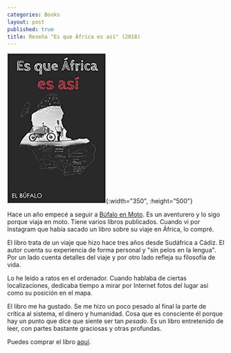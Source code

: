 ```yaml
---
categories: Books
layout: post
published: true
title: Reseña "Es que África es así" (2018)
---
```

![](/assets/esquefricaesas.jpg){:width="350", :height="500"}

Hace un año empecé a seguir a [Búfalo en Moto](https://www.instagram.com/bufalomoto/). Es un aventurero y lo sigo porque viaja en moto. Tiene varios libros publicados. Cuando vi por Instagram que había sacado un libro sobre su viaje en África, lo compré.

El libro trata de un viaje que hizo hace tres años desde Sudáfrica a Cádiz. El autor cuenta su experiencia de forma personal y "sin pelos en la lengua". Por un lado cuenta detalles del viaje y por otro lado refleja su filosofía de vida.

Lo he leído a ratos en el ordenador. Cuando hablaba de ciertas localizaciones, dedicaba tiempo a mirar por Internet fotos del lugar así como su posición en el mapa.

El libro me ha gustado. Se me hizo un poco pesado al final la parte de crítica al sistema, el dinero y humanidad. Cosa que es consciente él porque hay un punto que dice que siente ser tan _pesado_. Es un libro entretenido de leer, con partes bastante graciosas y otras profundas.

Puedes comprar el libro [aquí](https://amazon.es/dp/1723872784).

